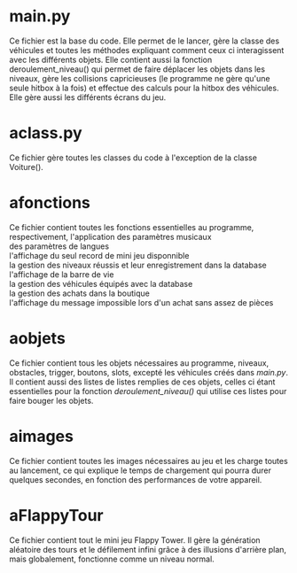 # main.py
Ce fichier est la base du code. Elle permet de le lancer, gère la classe des véhicules et toutes les méthodes expliquant comment ceux ci interagissent avec les différents objets. Elle contient aussi la fonction deroulement_niveau() qui permet de faire déplacer les objets dans les niveaux, gère les collisions capricieuses (le programme ne gère qu'une seule hitbox à la fois) et effectue des calculs pour la hitbox des véhicules. Elle gère aussi les différents écrans du jeu.

# aclass.py
Ce fichier gère toutes les classes du code à l'exception de la classe Voiture().

# afonctions 
Ce fichier contient toutes les fonctions essentielles au programme, respectivement, l'application des paramètres musicaux  
des paramètres de langues  
l'affichage du seul record de mini jeu disponnible  
la gestion des niveaux réussis et leur enregistrement dans la database  
l'affichage de la barre de vie  
la gestion des véhicules équipés avec la database  
la gestion des achats dans la boutique  
l'affichage du message impossible lors d'un achat sans assez de pièces  

# aobjets
Ce fichier contient tous les objets nécessaires au programme, niveaux, obstacles, trigger, boutons, slots, excepté les véhicules créés dans *main.py*. Il contient aussi des listes de listes remplies de ces objets, celles ci étant essentielles pour la fonction *deroulement_niveau()* qui utilise ces listes pour faire bouger les objets.

# aimages
Ce fichier contient toutes les images nécessaires au jeu et les charge toutes au lancement, ce qui explique le temps de chargement qui pourra durer quelques secondes, en fonction des performances de votre appareil.

# aFlappyTour
Ce fichier contient tout le mini jeu Flappy Tower. Il gère la génération aléatoire des tours et le défilement infini grâce à des illusions d'arrière plan, mais globalement, fonctionne comme un niveau normal. 
